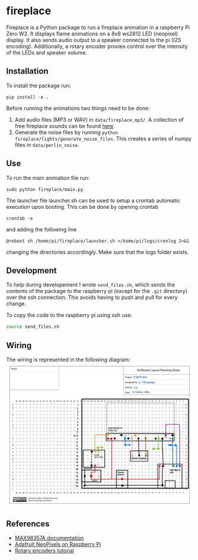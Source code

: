# fireplace

Fireplace is a Python package to run a fireplace animation in a raspberry Pi Zero W2.
It displays flame animations on a 8x8 ws2812 LED (neopixel) display.
It also sends audio output to a speaker connected to the pi (I2S encoding).
Additionally, a rotary encoder provies control over the intensity of the LEDs and speaker volume.

## Installation
To install the package run:
```
pip install -e .
```
Before running the animations two things need to be done:
1. Add audio files (MP3 or WAV) in `data/fireplace_mp3/`. A collection of free fireplace sounds can be found [here](https://www.freetousesounds.com/free-fireplace-sound-effects/).
2. Generate the noise files by running `python fireplace/lights/generate_noise_files`. This creates a series of numpy files in `data/perlin_noise`.

## Use
To run the main animation file run:
```
sudo python fireplace/main.py
```

The launcher file launcher.sh can be used to setup a crontab automatic execution upon booting. 
This can be done by opening crontab
```
crontab -e
```
and adding the following line
```
@reboot sh /home/pi/fireplace/launcher.sh >/home/pi/logs/cronlog 2>&1
```
changing the directories accordingly. Make sure that the logs folder exists.

## Development
To help during developement I wrote `send_files.sh`, which sends the contents of the package to the raspberry pi (except for the `.git` directory) over the ssh connection.
This avoids having to push and pull for every change.

To copy the code to the raspberry pi using ssh use:
```bash
source send_files.sh
```

## Wiring
The wiring is represented in the following diagram:
![Wiring diagram for the project](docs/board_design.jpg)

## References 
- [MAX98357A documentation](https://web.archive.org/web/20240106093728/https://learn.adafruit.com/adafruit-max98357-i2s-class-d-mono-amp)
- [Adafruit NeoPixels on Raspberry Pi](https://web.archive.org/web/20240215090728/https://learn.adafruit.com/neopixels-on-raspberry-pi/overview)
- [Rotary encoders tutorial](https://newbiely.com/tutorials/raspberry-pi/raspberry-pi-rotary-encoder)
